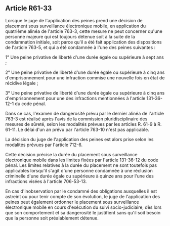 Article R61-33
----
Lorsque le juge de l'application des peines prend une décision de placement sous
surveillance électronique mobile, en application du quatrième alinéa de
l'article 763-3, cette mesure ne peut concerner qu'une personne majeure qui est
toujours détenue soit à la suite de la condamnation initiale, soit parce qu'il a
été fait application des dispositions de l'article 763-5, et qui a été condamnée
à l'une des peines suivantes :

1° Une peine privative de liberté d'une durée égale ou supérieure à sept ans ;

2° Une peine privative de liberté d'une durée égale ou supérieure à cinq ans
d'emprisonnement pour une infraction commise une nouvelle fois en état de
récidive légale ;

3° Une peine privative de liberté d'une durée égale ou supérieure à cinq ans
d'emprisonnement pour une des infractions mentionnées à l'article 131-36-12-1 du
code pénal.

Dans ce cas, l'examen de dangerosité prévu par le dernier alinéa de l'article
763-3 est réalisé après l'avis de la commission pluridisciplinaire des mesures
de sûreté, selon les modalités prévues par les articles R. 61-9 à R. 61-11. Le
délai d'un an prévu par l'article 763-10 n'est pas applicable.

La décision du juge de l'application des peines est alors prise selon les
modalités prévues par l'article 712-6.

Cette décision précise la durée du placement sous surveillance électronique
mobile dans les limites fixées par l'article 131-36-12 du code pénal. Les
limites relatives à la durée du placement ne sont toutefois pas applicables
lorsqu'il s'agit d'une personne condamnée à une réclusion criminelle d'une durée
égale ou supérieure à quinze ans pour l'une des infractions visées à l'article
706-53-13.

En cas d'inobservation par le condamné des obligations auxquelles il est
astreint ou pour tenir compte de son évolution, le juge de l'application des
peines peut également ordonner le placement sous surveillance électronique
mobile en cours d'exécution du suivi socio-judiciaire, dès lors que son
comportement et sa dangerosité le justifient sans qu'il soit besoin que la
personne soit préalablement détenue.
